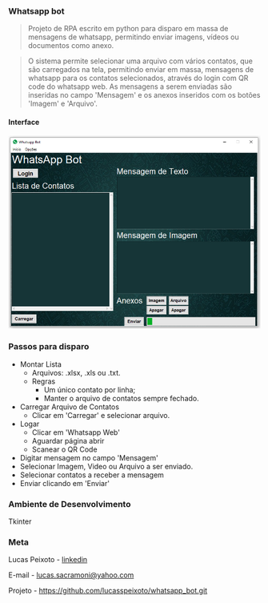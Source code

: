 ### Whatsapp bot
> Projeto de RPA escrito em python para disparo em massa de mensagens de whatsapp, permitindo enviar imagens, vídeos ou documentos como anexo.

> O sistema permite selecionar uma arquivo com vários contatos, que são carregados na tela, permitindo enviar em massa, mensagens de whatsapp para os contatos selecionados, através do login com QR code do whatsapp web. As mensagens a serem enviadas são inseridas no campo 'Mensagem' e os anexos inseridos com os botões 'Imagem' e 'Arquivo'.

#### Interface
![interface](assets/layouts/layout6.png "Sistema")

### Passos para disparo
* Montar Lista
    * Arquivos: .xlsx, .xls ou .txt.
    * Regras
        * Um único contato por linha;
        * Manter o arquivo de contatos sempre fechado.
* Carregar Arquivo de Contatos
    * Clicar em 'Carregar' e selecionar arquivo.
* Logar
    * Clicar em 'Whatsapp Web'
    * Aguardar página abrir
    * Scanear o QR Code
* Digitar mensagem no campo 'Mensagem'
* Selecionar Imagem, Video ou Arquivo a ser enviado.
* Selecionar contatos a receber a mensagem
* Enviar clicando em 'Enviar'
### Ambiente de Desenvolvimento
Tkinter

### Meta

Lucas Peixoto - [linkedin](https://www.linkedin.com/in/lucassacramoni/)

E-mail - lucas.sacramoni@yahoo.com

Projeto - https://github.com/lucasspeixoto/whatsapp_bot.git